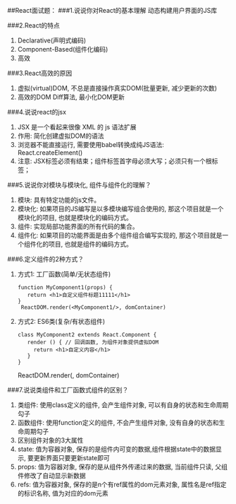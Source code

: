 ##React面试题：
###1.说说你对React的基本理解
   动态构建用户界面的JS库

###2.React的特点
   1. Declarative(声明式编码)
   2. Component-Based(组件化编码)
   3. 高效
   
###3.React高效的原因
   1. 虚拟(virtual)DOM, 不总是直接操作真实DOM(批量更新, 减少更新的次数) 
   2. 高效的DOM Diff算法, 最小化DOM更新

###4.说说react的jsx
1. JSX 是一个看起来很像 XML 的 js 语法扩展
2. 作用: 简化创建虚拟DOM的语法
3. 浏览器不能直接运行, 需要使用babel转换成纯JS语法: React.createElement()
5. 注意: JSX标签必须有结束；组件标签首字母必须大写；必须只有一个根标签；

###5.说说你对模块与模块化, 组件与组件化的理解？
1. 模块: 具有特定功能的js文件。
1. 模块化: 如果项目的JS编写是以多模块编写组合使用的, 那这个项目就是一个模块化的项目, 也就是模块化的编码方式。
1. 组件: 实现局部功能界面的所有代码的集合。
1. 组件化: 如果项目的功能界面是由多个组件组合编写实现的, 那这个项目就是一个组件化的项目, 也就是组件的编码方式。

###6.定义组件的2种方式？
1. 方式1: 工厂函数(简单/无状态组件)

	   function MyComponent1(props) {
	      return <h1>自定义组件标题11111</h1>
	   }
		ReactDOM.render(<MyComponent1/>, domContainer)
2. 方式2: ES6类(复杂/有状态组件)

	   class MyComponent2 extends React.Component {
	      render () { // 回调函数, 为组件对象提供虚拟DOM
	        return <h1>自定义内容</h1>
	      }
	   }
	ReactDOM.render(<MyComponent2/>, domContainer)

###7.说说类组件和工厂函数式组件的区别？
1. 类组件: 使用class定义的组件, 会产生组件对象, 可以有自身的状态和生命周期勾子
2. 函数组件: 使用function定义的组件, 不会产生组件对象, 没有自身的状态和生命周期勾子
3. 区别组件对象的3大属性
4. state: 值为容器对象, 保存的是组件内可变的数据,组件根据state中的数据显示, 要更新界面只要更新state即可 
5. props: 值为容器对象, 保存的是从组件外传递过来的数据, 当前组件只读, 父组件修改了自动显示新数据
6. refs: 值为容器对象, 保存的是n个有ref属性的dom元素对象, 属性名是ref指定的标识名称, 值为对应的dom元素
